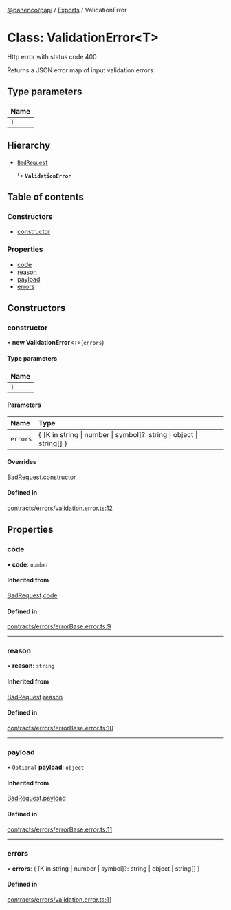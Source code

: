 [@panenco/papi](../README.md) / [Exports](../modules.md) / ValidationError

# Class: ValidationError<T\>

Http error with status code 400

Returns a JSON error map of input validation errors

## Type parameters

| Name |
| :------ |
| `T` |

## Hierarchy

- [`BadRequest`](BadRequest.md)

  ↳ **`ValidationError`**

## Table of contents

### Constructors

- [constructor](ValidationError.md#constructor)

### Properties

- [code](ValidationError.md#code)
- [reason](ValidationError.md#reason)
- [payload](ValidationError.md#payload)
- [errors](ValidationError.md#errors)

## Constructors

### constructor

• **new ValidationError**<`T`\>(`errors`)

#### Type parameters

| Name |
| :------ |
| `T` |

#### Parameters

| Name | Type |
| :------ | :------ |
| `errors` | { [K in string \| number \| symbol]?: string \| object \| string[] } |

#### Overrides

[BadRequest](BadRequest.md).[constructor](BadRequest.md#constructor)

#### Defined in

[contracts/errors/validation.error.ts:12](https://github.com/Panenco/papi/blob/1848616/src/contracts/errors/validation.error.ts#L12)

## Properties

### code

• **code**: `number`

#### Inherited from

[BadRequest](BadRequest.md).[code](BadRequest.md#code)

#### Defined in

[contracts/errors/errorBase.error.ts:9](https://github.com/Panenco/papi/blob/1848616/src/contracts/errors/errorBase.error.ts#L9)

___

### reason

• **reason**: `string`

#### Inherited from

[BadRequest](BadRequest.md).[reason](BadRequest.md#reason)

#### Defined in

[contracts/errors/errorBase.error.ts:10](https://github.com/Panenco/papi/blob/1848616/src/contracts/errors/errorBase.error.ts#L10)

___

### payload

• `Optional` **payload**: `object`

#### Inherited from

[BadRequest](BadRequest.md).[payload](BadRequest.md#payload)

#### Defined in

[contracts/errors/errorBase.error.ts:11](https://github.com/Panenco/papi/blob/1848616/src/contracts/errors/errorBase.error.ts#L11)

___

### errors

• **errors**: { [K in string \| number \| symbol]?: string \| object \| string[] }

#### Defined in

[contracts/errors/validation.error.ts:11](https://github.com/Panenco/papi/blob/1848616/src/contracts/errors/validation.error.ts#L11)
